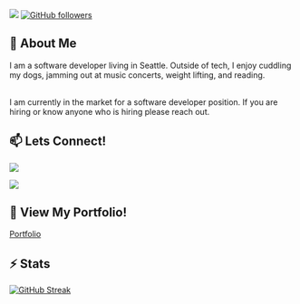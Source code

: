 <!-- <div align='center' class='row'>
    <h1 class='col-6'>CHRIS HONG</h1> -->

![](https://komarev.com/ghpvc/?username=c1008h) 
[![GitHub followers](https://img.shields.io/github/followers/c1008h.svg?style=social&label=Follow)](https://github.com/c1008h?tab=followers)

<!-- </div> -->

## 👀 About Me
I am a software developer living in Seattle. Outside of tech, I enjoy cuddling my dogs, jamming out at music concerts, weight lifting, and reading. 

<br/>
I am currently in the market for a software developer position. If you are hiring or know anyone who is hiring please reach out.

## 📫 Lets Connect!

<a href='mailto:hongchris97@gmail.com'><img src='https://img.shields.io/badge/Gmail-D14836?style=for-the-badge&logo=gmail&logoColor=white'/></a>

<a href='https://www.linkedin.com/in/hong-chris/' target=”_blank” rel="noopener noreferrer"><img src='https://img.shields.io/badge/LinkedIn-0077B5?style=for-the-badge&logo=linkedin&logoColor=white'/></a>

## 📁 View My Portfolio!

<a href='https://thechrishong.com' target=”_blank” rel="noopener noreferrer">Portfolio</a>
<!-- <br/> -->

<!-- ## 💻 I'm Currently Working On
<ul>
    <li>Hackathon Projects</li>
    <li></li>
</ul> -->

## ⚡ Stats
[![GitHub Streak](https://streak-stats.demolab.com?user=c1008h&theme=blueberry_duo)](https://git.io/streak-stats) 

<!-- 
[![Chris's GitHub stats](https://github-readme-stats-git-masterrstaa-rickstaa.vercel.app/api?username=c1008h&theme=rose_pine)](https://github.com/c1008h/github-readme-stats) -->

<!-- [![Top Langs](https://github-readme-stats.vercel.app/api/top-langs/?username=c1008h&theme=vision-friendly-dark)](https://github.com/anuraghazra/github-readme-stats) -->
